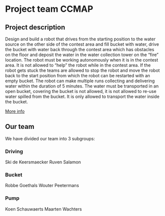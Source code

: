 # Project team CCMAP
## Project description
Design and build a robot that drives from the starting position to the water source on the other side of the contest area and fill  bucket with water, drive the bucket with water back through the contest area which has obstacles on the floor and deposit the water in the water collection tower on the “fire” location.
The robot must be working autonomously when it is in the contest area. It is not allowed to “help” the robot while in the contest area. If the robot gets stuck the teams are allowed to stop the robot and move the robot back to the start position from which the robot can be restarted with an empty bucket. The robot can make multiple runs collecting and delivering water within the duration of 5 minutes. The water must be transported in an open bucket, covering the bucket is not allowed, it is not allowed to re-use water spilled from the bucket. It is only allowed to transport the water inside the bucket. 

[More info](http://www.ccm.nl/en/assignment-2017/assignment-2017.html)

## Our team

  We have divided our team into 3 subgroups:
  
  ### Driving
  
  Ski de Keersmaecker
  Ruven Salamon
  
  ### Bucket
  
  Robbe Goethals
  Wouter Peetermans
  
  ### Pump
  Koen Schauwaerts
  Maarten Wachters
